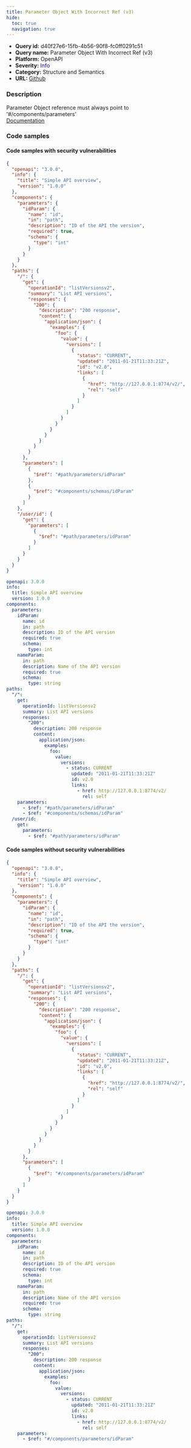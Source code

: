 ```yaml
---
title: Parameter Object With Incorrect Ref (v3)
hide:
  toc: true
  navigation: true
---
```


<style>
  .highlight .hll {
    background-color: #ff171742;
  }
  .md-content {
    max-width: 1100px;
    margin: 0 auto;
  }
</style>

-   **Query id:** d40f27e6-15fb-4b56-90f8-fc0ff0291c51
-   **Query name:** Parameter Object With Incorrect Ref (v3)
-   **Platform:** OpenAPI
-   **Severity:** <span style="color:#00C">Info</span>
-   **Category:** Structure and Semantics
-   **URL:** [Github](https://github.com/Checkmarx/kics/tree/master/assets/queries/openAPI/3.0/parameter_object_incorrect_ref)

### Description
Parameter Object reference must always point to '#/components/parameters'<br>
[Documentation](https://swagger.io/specification/#parameter-object)

### Code samples
#### Code samples with security vulnerabilities
```json title="Positive test num. 1 - json file" hl_lines="56 67 59"
{
  "openapi": "3.0.0",
  "info": {
    "title": "Simple API overview",
    "version": "1.0.0"
  },
  "components": {
    "parameters": {
      "idParam": {
        "name": "id",
        "in": "path",
        "description": "ID of the API the version",
        "required": true,
        "schema": {
          "type": "int"
        }
      }
    }
  },
  "paths": {
    "/": {
      "get": {
        "operationId": "listVersionsv2",
        "summary": "List API versions",
        "responses": {
          "200": {
            "description": "200 response",
            "content": {
              "application/json": {
                "examples": {
                  "foo": {
                    "value": {
                      "versions": [
                        {
                          "status": "CURRENT",
                          "updated": "2011-01-21T11:33:21Z",
                          "id": "v2.0",
                          "links": [
                            {
                              "href": "http://127.0.0.1:8774/v2/",
                              "rel": "self"
                            }
                          ]
                        }
                      ]
                    }
                  }
                }
              }
            }
          }
        }
      },
      "parameters": [
        {
          "$ref": "#path/parameters/idParam"
        },
        {
          "$ref": "#components/schemas/idParam"
        }
      ]
    },
    "/user/id": {
      "get": {
        "parameters": [
          {
            "$ref": "#path/parameters/idParam"
          }
        ]
      }
    }
  }
}

```
```yaml title="Positive test num. 2 - yaml file" hl_lines="41 42 46"
openapi: 3.0.0
info:
  title: Simple API overview
  version: 1.0.0
components:
  parameters:
    idParam:
      name: id
      in: path
      description: ID of the API version
      required: true
      schema:
        type: int
    nameParam:
      in: path
      description: Name of the API version
      required: true
      schema:
        type: string
paths:
  "/":
    get:
      operationId: listVersionsv2
      summary: List API versions
      responses:
        "200":
          description: 200 response
          content:
            application/json:
              examples:
                foo:
                  value:
                    versions:
                      - status: CURRENT
                        updated: "2011-01-21T11:33:21Z"
                        id: v2.0
                        links:
                          - href: http://127.0.0.1:8774/v2/
                            rel: self
    parameters:
      - $ref: "#path/parameters/idParam"
      - $ref: "#components/schemas/idParam"
  /user/id:
    get:
      parameters:
        - $ref: "#path/parameters/idParam"

```


#### Code samples without security vulnerabilities
```json title="Negative test num. 1 - json file"
{
  "openapi": "3.0.0",
  "info": {
    "title": "Simple API overview",
    "version": "1.0.0"
  },
  "components": {
    "parameters": {
      "idParam": {
        "name": "id",
        "in": "path",
        "description": "ID of the API the version",
        "required": true,
        "schema": {
          "type": "int"
        }
      }
    }
  },
  "paths": {
    "/": {
      "get": {
        "operationId": "listVersionsv2",
        "summary": "List API versions",
        "responses": {
          "200": {
            "description": "200 response",
            "content": {
              "application/json": {
                "examples": {
                  "foo": {
                    "value": {
                      "versions": [
                        {
                          "status": "CURRENT",
                          "updated": "2011-01-21T11:33:21Z",
                          "id": "v2.0",
                          "links": [
                            {
                              "href": "http://127.0.0.1:8774/v2/",
                              "rel": "self"
                            }
                          ]
                        }
                      ]
                    }
                  }
                }
              }
            }
          }
        }
      },
      "parameters": [
        {
          "$ref": "#/components/parameters/idParam"
        }
      ]
    }
  }
}

```
```yaml title="Negative test num. 2 - yaml file"
openapi: 3.0.0
info:
  title: Simple API overview
  version: 1.0.0
components:
  parameters:
    idParam:
      name: id
      in: path
      description: ID of the API version
      required: true
      schema:
        type: int
    nameParam:
      in: path
      description: Name of the API version
      required: true
      schema:
        type: string
paths:
  "/":
    get:
      operationId: listVersionsv2
      summary: List API versions
      responses:
        "200":
          description: 200 response
          content:
            application/json:
              examples:
                foo:
                  value:
                    versions:
                      - status: CURRENT
                        updated: "2011-01-21T11:33:21Z"
                        id: v2.0
                        links:
                          - href: http://127.0.0.1:8774/v2/
                            rel: self
    parameters:
      - $ref: "#/components/parameters/idParam"

```
